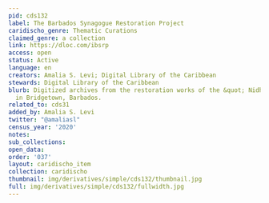 ```yaml
---
pid: cds132
label: The Barbados Synagogue Restoration Project
caridischo_genre: Thematic Curations
claimed_genre: a collection
link: https://dloc.com/ibsrp
access: open
status: Active
language: en
creators: Amalia S. Levi; Digital Library of the Caribbean
stewards: Digital Library of the Caribbean
blurb: Digitized archives from the restoration works of the &quot; Nidhe Israel&quot;  Synagogue
  in Bridgetown, Barbados.
related_to: cds31
added_by: Amalia S. Levi
twitter: "@amaliasl"
census_year: '2020'
notes:
sub_collections:
open_data:
order: '037'
layout: caridischo_item
collection: caridischo
thumbnail: img/derivatives/simple/cds132/thumbnail.jpg
full: img/derivatives/simple/cds132/fullwidth.jpg
---
```

